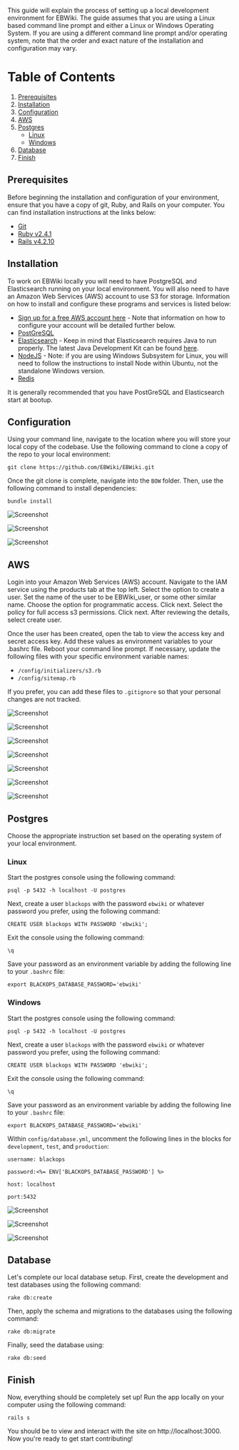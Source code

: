 This guide will explain the process of setting up a local development environment for EBWiki.  The guide assumes that you are using a Linux based command line prompt and either a Linux or Windows Operating System.  If you are using a different command line prompt and/or operating system, note that the order and exact nature of the installation and configuration may vary.

# Table of Contents
1. [Prerequisites](https://github.com/EBWiki/EBWiki/blob/docs/SETUP_LOCALLY.md#prerequisites)
2. [Installation](https://github.com/EBWiki/EBWiki/blob/docs/SETUP_LOCALLY.md#installation)
3. [Configuration](https://github.com/EBWiki/EBWiki/blob/docs/SETUP_LOCALLY.md#configuration)
4. [AWS](https://github.com/EBWiki/EBWiki/blob/docs/SETUP_LOCALLY.md#aws)
5. [Postgres](https://github.com/EBWiki/EBWiki/blob/docs/SETUP_LOCALLY.md#postgres)
   * [Linux](https://github.com/EBWiki/EBWiki/blob/docs/SETUP_LOCALLY.md#linux)
   * [Windows](https://github.com/EBWiki/EBWiki/blob/docs/SETUP_LOCALLY.md#windows)
6. [Database](https://github.com/EBWiki/EBWiki/blob/docs/SETUP_LOCALLY.md#database)
7. [Finish](https://github.com/EBWiki/EBWiki/blob/docs/SETUP_LOCALLY.md#finish)

## Prerequisites
Before beginning the installation and configuration of your environment, ensure that you have a copy of git, Ruby, and Rails on your computer.  You can find installation instructions at the links below:
* [Git](https://git-scm.com/downloads)
* [Ruby v2.4.1](https://www.ruby-lang.org/en/downloads/)
* [Rails v4.2.10](http://rubyonrails.org/)

## Installation
To work on EBWiki locally you will need to have PostgreSQL and Elasticsearch running on your local environment.  You will also need to have an Amazon Web Services (AWS) account to use S3 for storage.  Information on how to install and configure these programs and services is listed below:
* [Sign up for a free AWS account here](https://aws.amazon.com/free/) - Note that information on how to configure your account will be detailed further below.
* [PostGreSQL](https://www.postgresql.org/)
* [Elasticsearch](https://www.elastic.co/products/elasticsearch) - Keep in mind that Elasticsearch requires Java to run properly.  The latest Java Development Kit can be found [here](http://www.oracle.com/technetwork/java/javase/downloads/index.html).
* [NodeJS](https://nodejs.org/en/) - Note: if you are using Windows Subsystem for Linux, you will need to follow the instructions to install Node within Ubuntu, not the standalone Windows version.
* [Redis](https://redis.io/)


It is generally recommended that you have PostGreSQL and Elasticsearch start at bootup.

## Configuration
Using your command line, navigate to the location where you will store your local copy of the codebase.  Use the following command to clone a copy of the repo to your local environment:

`git clone https://github.com/EBWiki/EBWiki.git`

Once the git clone is complete, navigate into the `BOW` folder.  Then, use the following command to install dependencies:

`bundle install`

![Screenshot](https://github.com/EBWiki/EBWiki/blob/docs/screenshots/clone%203.PNG)

![Screenshot](https://github.com/EBWiki/EBWiki/blob/docs/screenshots/clone.PNG)

![Screenshot](https://github.com/EBWiki/EBWiki/blob/docs/screenshots/clone%202.PNG)

## AWS
Login into your Amazon Web Services (AWS) account.  Navigate to the IAM service using the products tab at the top left.  Select the option to create a user.  Set the name of the user to be EBWiki_user, or some other similar name.  Choose the option for programmatic access.  Click next. Select the policy for full access s3 permissions.  Click next.  After reviewing the details, select create user.

Once the user has been created, open the tab to view the access key and secret access key.  Add these values as environment variables to your .bashrc file.  Reboot your command line prompt.  If necessary, update the following files with your specific environment variable names:
* `/config/initializers/s3.rb`
* `/config/sitemap.rb`

If you prefer, you can add these files to `.gitignore` so that your personal changes are not tracked.

![Screenshot](https://github.com/EBWiki/EBWiki/blob/docs/screenshots/aws.PNG)

![Screenshot](https://github.com/EBWiki/EBWiki/blob/docs/screenshots/aws%20user.PNG)

![Screenshot](https://github.com/EBWiki/EBWiki/blob/docs/screenshots/ebWiki%20aws.PNG)

![Screenshot](https://github.com/EBWiki/EBWiki/blob/docs/screenshots/aws5.PNG)

![Screenshot](https://github.com/EBWiki/EBWiki/blob/docs/screenshots/aws7.PNG)

![Screenshot](https://github.com/EBWiki/EBWiki/blob/docs/screenshots/aws4.PNG)

![Screenshot](https://github.com/EBWiki/EBWiki/blob/docs/screenshots/aws6.PNG)


## Postgres
Choose the appropriate instruction set based on the operating system of your local environment.

### Linux
Start the postgres console using the following command:

`psql -p 5432 -h localhost -U postgres`

Next, create a user `blackops` with the password `ebwiki` or whatever password you prefer, using the following command:

`CREATE USER blackops WITH PASSWORD 'ebwiki';`

Exit the console using the following command:

 `\q`

Save your password as an environment variable by adding the following line to your `.bashrc` file:

`export BLACKOPS_DATABASE_PASSWORD='ebwiki'`

### Windows
Start the postgres console using the following command:

`psql -p 5432 -h localhost -U postgres`

Next, create a user `blackops` with the password `ebwiki` or whatever password you prefer, using the following command:

`CREATE USER blackops WITH PASSWORD 'ebwiki';`

Exit the console using the following command: 

`\q`

Save your password as an environment variable by adding the following line to your `.bashrc` file:

`export BLACKOPS_DATABASE_PASSWORD='ebwiki'`

Within `config/database.yml`, uncomment the following lines in the blocks for `development`, `test`, and `production`:

`username: blackops`

`password:<%= ENV['BLACKOPS_DATABASE_PASSWORD'] %>`


`host: localhost`

`port:5432`

![Screenshot](https://github.com/EBWiki/EBWiki/blob/docs/screenshots/db1.PNG)

![Screenshot](https://github.com/EBWiki/EBWiki/blob/docs/screenshots/db.PNG)

![Screenshot](https://github.com/EBWiki/EBWiki/blob/docs/screenshots/aws2.PNG)

## Database 
Let's complete our local database setup.  First, create the development and test databases using the following command:

`rake db:create`

Then, apply the schema and migrations to the databases using the following command:

`rake db:migrate`

Finally, seed the database using:

`rake db:seed`

## Finish
Now, everything should be completely set up!  Run the app locally on your computer using the following command:

`rails s`

You should be to view and interact with the site on http://localhost:3000.  Now you're ready to get start contributing!
